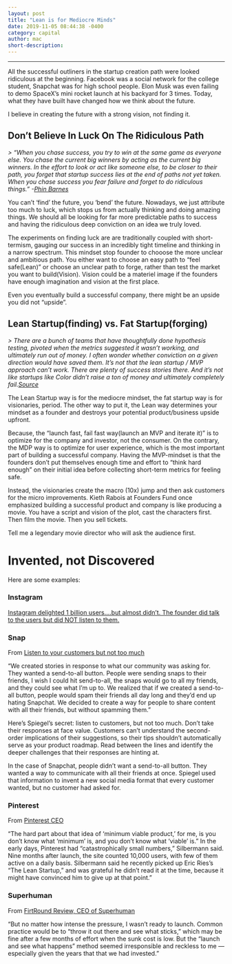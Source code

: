 ```yaml
---
layout: post
title: "Lean is for Mediocre Minds"
date: 2019-11-05 08:44:38 -0400
category: capital
author: mac
short-description: 
---
```


-----


All the successful outliners in the startup creation path were looked ridiculous at the beginning. Facebook was a social network for the college student, Snapchat was for high school people. Elon Musk was even failing to demo SpaceX’s mini rocket launch at his backyard for 3 times. Today, what they have built have changed how we think about the future. 

I believe in creating the future with a strong vision, not finding it. 

## Don’t Believe In Luck On The Ridiculous Path

*> “When you chase success, you try to win at the same game as everyone else. You chase the current big winners by acting as the current big winners. In the effort to look or act like someone else, to be closer to their path, you forget that startup success lies at the end of paths not yet taken. When you chase success you fear failure and forget to do ridiculous things.” -[Phin Barnes](*~https://sneakerheadvc.com/walk-the-ridiculous-path-34b80bbff572~*)*

You can’t ‘find’ the future, you ‘bend’ the future. Nowadays, we just attribute too much to luck, which stops us from actually thinking and doing amazing things. We should all be looking for far more predictable paths to success and having the ridiculous deep conviction on an idea we truly loved.

 The experiments on finding luck are are traditionally coupled with short-termism, gauging our success in an incredibly tight timeline and thinking in a narrow spectrum. This mindset stop founder to chooose the more unclear and ambitious path. You either want to choose an easy path to “feel safe(Lean)” or choose an unclear path to forge, rather than test the market you want to build(Vision). Vision could be a materiel image if the founders have enough imagination and vision at the first place. 

Even you eventually build a successful company, there might be an upside you did not “upside”.
 

## Lean Startup(finding) vs. Fat Startup(forging)

*> There are a bunch of teams that have thoughtfully done hypothesis testing, pivoted when the metrics suggested it wasn’t working, and ultimately run out of money. I often wonder whether conviction on a given direction would have saved them. It’s not that the lean startup / MVP approach can’t work. There are plenty of success stories there. And it’s not like startups like Color didn’t raise a ton of money and ultimately completely fail.[Source](*~https://twitter.com/sachinrekhi/status/1158507212739960833~*)*

The Lean Startup way is for the mediocre mindset, the fat startup way is for visionaries, period. The other way to put it, the Lean way determines your mindset as a founder and destroys your potential product/business upside upfront. 

Because, the “launch fast, fail fast way(launch an MVP and iterate it)” is to optimize for the company and investor, not the consumer. On the contrary, the MDP way is to optimize for user experience, which is the most important part of building a successful company. Having the MVP-mindset is that the founders don’t put themselves enough time and effort to “think hard enough” on their initial idea before collecting short-term metrics for feeling safe. 

Instead, the visionaries create the macro (10x) jump and then ask customers for the micro improvements. Kieth Rabois at Founders Fund once emphasized building a successful product and company is like producing a movie. You have a script and vision of the plot, cast the characters first. Then film the movie. Then you sell tickets.

Tell me a legendary movie director who will ask the audience first.


# Invented, not Discovered

Here are some examples:


### Instagram

[Instagram delighted 1 billion users….but almost didn’t. The founder did talk to the users but did NOT listen to them.](~https://overcast.fm/+Vl3ssPn0E/04:13~)

### Snap

From [Listen to your customers but not too much](~https://www.chowyonghan.com/listen-to-your-customers-but-not-too-much/~) 

“We created stories in response to what our community was asking for. They wanted a send-to-all button. People were sending snaps to their friends, I wish I could hit send-to-all, the snaps would go to all my friends, and they could see what I’m up to. We realized that if we created a send-to-all button, people would spam their friends all day long and they’d end up hating Snapchat. We decided to create a way for people to share content with all their friends, but without spamming them.”

Here’s Spiegel’s secret: listen to customers, but not too much. Don’t take their responses at face value. Customers can’t understand the second-order implications of their suggestions, so their tips shouldn’t automatically serve as your product roadmap. Read between the lines and identify the deeper challenges that their responses are hinting at.

In the case of Snapchat, people didn’t want a send-to-all button. They wanted a way to communicate with all their friends at once. Spiegel used that information to invent a new social media format that every customer wanted, but no customer had asked for.

### Pinterest

From [Pinterest CEO](~http://allthingsd.com/20120313/pinterest-ceo-ben-silbermanns-lesson-for-start-ups-go-your-own-way/~)

“The hard part about that idea of ‘minimum viable product,’ for me, is you don’t know what ‘minimum’ is, and you don’t know what ‘viable’ is.” In the early days, Pinterest had “catastrophically small numbers,” Silbermann said. Nine months after launch, the site counted 10,000 users, with few of them active on a daily basis. Silbermann said he recently picked up Eric Ries’s “The Lean Startup,” and was grateful he didn’t read it at the time, because it might have convinced him to give up at that point.” 


### Superhuman

From [FirtRound Review, CEO of Superhuman](~https://firstround.com/review/how-superhuman-built-an-engine-to-find-product-market-fit/~)

“But no matter how intense the pressure, I wasn’t ready to launch. Common practice would be to “throw it out there and see what sticks,” which may be fine after a few months of effort when the sunk cost is low. But the “launch and see what happens” method seemed irresponsible and reckless to me — especially given the years that that we had invested.” 




